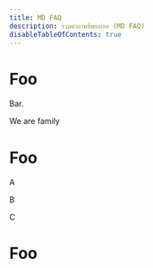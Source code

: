 ```yaml
---
title: MD FAQ
description: รวมคำถามที่พบบ่อย (MD FAQ)
disableTableOfContents: true
---
```



# Foo

Bar.

We are family

# Foo

A

B

C


# Foo

